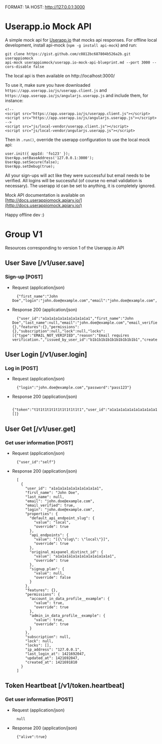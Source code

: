 FORMAT: 1A
HOST: http://127.0.0.1:3000

# Userapp.io Mock API
A simple mock api for [Userapp.io](https://userapp.io/) that mocks api responses. For offline local development, install api-mock (`npm -g install api-mock`) and run: 

    git clone https://gist.github.com/c0812bc687804b526a2b.git userappiomock
    api-mock userappiomock/userapp.io-mock-api-blueprint.md --port 3000 --cors-disable false
    
The local api is then available on http://localhost:3000/

To use it, make sure you have downloaded `https://app.userapp.io/js/userapp.client.js` and `https://app.userapp.io/js/angularjs.userapp.js` and include them, for instance:

    <!--
    <script src="https://app.userapp.io/js/userapp.client.js"></script>
    <script src="https://app.userapp.io/js/angularjs.userapp.js"></script>
    -->
    <script src="js/local-vendor/userapp.client.js"></script>
    <script src="js/local-vendor/angularjs.userapp.js"></script>

Then in `.run()`, override the userapp configuration to use the local mock api:

    user.init({ appId: 'fo123' });
    UserApp.setBaseAddress('127.0.0.1:3000');
    UserApp.setSecure(false);
    UserApp.setDebug(true);

All your sign-ups will act like they were successful but email needs to be verified. All logins will be successful (of course no email validation is necessary). The userapp id can be set to anything, it is completely ignored.

Mock API documentation is available on [http://docs.userappiomock.apiary.io/](http://docs.userappiomock.apiary.io/)

Happy offline dev :)

# Group V1
Resources corresponding to version 1 of the Userapp.io API

## User Save [/v1/user.save]
### Sign-up [POST]
+ Request (application/json)

        {"first_name":"John Doe","login":"john.doe@example.com","email":"john.doe@example.com","password":"pass123"}

+ Response 200 (application/json)

        {"user_id":"a1a1a1a1a1a1a1a1a1a1a1","first_name":"John Doe","last_name":null,"email":"john.doe@example.com","email_verified":false,"login":"john.doe@example.com","properties":{},"features":{},"permissions":{},"subscription":null,"lock":null,"locks":[{"type":"EMAIL_NOT_VERIFIED","reason":"Email requires verification.","issued_by_user_id":"b1b1b1b1b1b1b1b1b1b1b1","created_at":1421691810}],"ip_address":"127.0.0.1","last_login_at":0,"updated_at":1421691810,"created_at":1421691810}

## User Login [/v1/user.login]
### Log in [POST]
+ Request (application/json)

        {"login":"john.doe@example.com","password":"pass123"}

+ Response 200 (application/json)

        {"token":"t1t1t1t1t1t1t1t1t1t1t1","user_id":"a1a1a1a1a1a1a1a1a1a1a1","lock_type":null,"locks":[]}

## User Get [/v1/user.get]
### Get user information [POST]
+ Request (application/json)

        {"user_id":"self"}

+ Response 200 (application/json)

        [
          {
            "user_id": "a1a1a1a1a1a1a1a1a1a1a1",
            "first_name": "John Doe",
            "last_name": null,
            "email": "john.doe@example.com",
            "email_verified": true,
            "login": "john.doe@example.com",
            "properties": {
              "default_api_endpoint_slug": {
                "value": "local",
                "override": true
              },
              "api_endpoints": {
                "value": "[{\"slug\": \"local\"}]",
                "override": true
              },
              "original_mixpanel_distinct_id": {
                "value": "a1a1a1a1a1a1a1a1a1a1a1a1a1",
                "override": true
              },
              "signup_plan": {
                "value": null,
                "override": false
              }
            },
            "features": {},
            "permissions": {
              "account_in_data_profile__example": {
                "value": true,
                "override": true
              },
              "admin_in_data_profile__example": {
                "value": true,
                "override": true
              }
            },
            "subscription": null,
            "lock": null,
            "locks": [],
            "ip_address": "127.0.0.1",
            "last_login_at": 1421692047,
            "updated_at": 1421692047,
            "created_at": 1421691810
          }
        ]
        
## Token Heartbeat [/v1/token.heartbeat]
### Get user information [POST]
+ Request (application/json)

        null

+ Response 200 (application/json)

        {"alive":true}
